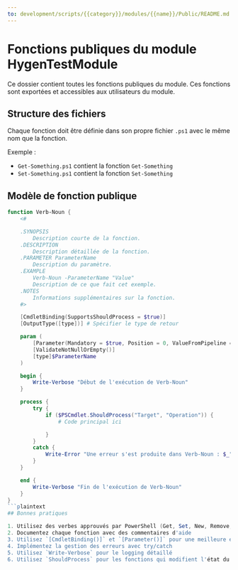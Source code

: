 ```yaml
---
to: development/scripts/{{category}}/modules/{{name}}/Public/README.md
---
```

# Fonctions publiques du module HygenTestModule

Ce dossier contient toutes les fonctions publiques du module. Ces fonctions sont exportées et accessibles aux utilisateurs du module.

## Structure des fichiers

Chaque fonction doit être définie dans son propre fichier `.ps1` avec le même nom que la fonction.

Exemple :
- `Get-Something.ps1` contient la fonction `Get-Something`
- `Set-Something.ps1` contient la fonction `Set-Something`

## Modèle de fonction publique

```powershell
function Verb-Noun {
    <#

    .SYNOPSIS
        Description courte de la fonction.
    .DESCRIPTION
        Description détaillée de la fonction.
    .PARAMETER ParameterName
        Description du paramètre.
    .EXAMPLE
        Verb-Noun -ParameterName "Value"
        Description de ce que fait cet exemple.
    .NOTES
        Informations supplémentaires sur la fonction.
    #>

    [CmdletBinding(SupportsShouldProcess = $true)]
    [OutputType([type])] # Spécifier le type de retour

    param (
        [Parameter(Mandatory = $true, Position = 0, ValueFromPipeline = $true)]
        [ValidateNotNullOrEmpty()]
        [type]$ParameterName
    )

    begin {
        Write-Verbose "Début de l'exécution de Verb-Noun"
    }

    process {
        try {
            if ($PSCmdlet.ShouldProcess("Target", "Operation")) {
                # Code principal ici

            }
        }
        catch {
            Write-Error "Une erreur s'est produite dans Verb-Noun : $_"
        }
    }

    end {
        Write-Verbose "Fin de l'exécution de Verb-Noun"
    }
}
```plaintext
## Bonnes pratiques

1. Utilisez des verbes approuvés par PowerShell (Get, Set, New, Remove, etc.)
2. Documentez chaque fonction avec des commentaires d'aide
3. Utilisez `[CmdletBinding()]` et `[Parameter()]` pour une meilleure expérience utilisateur
4. Implémentez la gestion des erreurs avec try/catch
5. Utilisez `Write-Verbose` pour le logging détaillé
6. Utilisez `ShouldProcess` pour les fonctions qui modifient l'état du système

